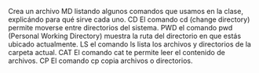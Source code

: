 Crea un archivo MD listando algunos comandos que usamos en la clase, explicándo para qué sirve cada uno.
CD El comando cd (change directory) permite moverse entre directorios del sistema. 
PWD el comando pwd (Personal Working Directory) muestra la ruta del directorio en que estás ubicado actualmente.
LS el comando ls lista los archivos y directorios de la carpeta actual.
CAT El comando cat te permite leer el contenido de archivos.
CP El comando cp copia archivos o directorios.